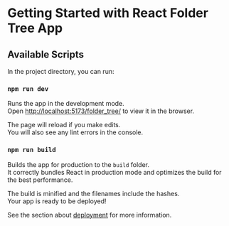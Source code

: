 # Getting Started with React Folder Tree App


## Available Scripts

In the project directory, you can run:

### `npm run dev`

Runs the app in the development mode.\
Open [http://localhost:5173/folder_tree/](http://localhost:5173/folder_tree/) to view it in the browser.

The page will reload if you make edits.\
You will also see any lint errors in the console.

### `npm run build`

Builds the app for production to the `build` folder.\
It correctly bundles React in production mode and optimizes the build for the best performance.

The build is minified and the filenames include the hashes.\
Your app is ready to be deployed!

See the section about [deployment](https://facebook.github.io/create-react-app/docs/deployment) for more information.
